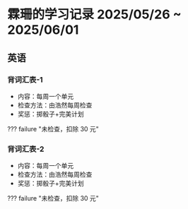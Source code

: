 # 霖珊的学习记录 2025/05/26 ~ 2025/06/01

## 英语

### 背词汇表-1

- 内容：每周一个单元
- 检查方法：由浩然每周检查
- 奖惩：掷骰子+完美计划

??? failure "未检查，扣除 30 元"

### 背词汇表-2

- 内容：每周一个单元
- 检查方法：由浩然每周检查
- 奖惩：掷骰子+完美计划

??? failure "未检查，扣除 30 元"

<style>
    .normal_font {
        font-style: normal;
    }
</style>
